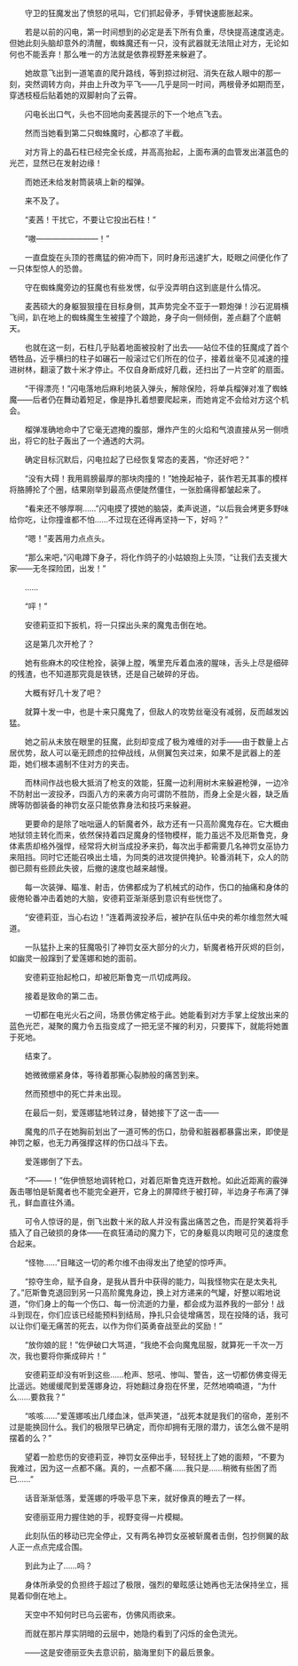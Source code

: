 　　守卫的狂魔发出了愤怒的吼叫，它们抓起骨矛，手臂快速膨胀起来。

　　若是以前的闪电，第一时间想到的必定是丢下所有负重，尽快提高速度逃走。但她此刻头脑却意外的清醒，蜘蛛魔还有一只，没有武器就无法阻止对方，无论如何也不能丢弃！那么唯一的方法就是依靠视野差来躲避了。

　　她故意飞出到一道笔直的爬升路线，等到掠过树冠、消失在敌人眼中的那一刻，突然调转方向，并由上升改为平飞——几乎是同一时间，两根骨矛如期而至，穿透枝桠后贴着她的双脚射向了云霄。

　　闪电长出口气，头也不回地向麦茜提示的下一个地点飞去。

　　然而当她看到第二只蜘蛛魔时，心都凉了半截。

　　对方背上的晶石柱已经完全长成，并高高抬起，上面布满的血管发出湛蓝色的光芒，显然已在发射边缘！

　　而她还未给发射筒装填上新的榴弹。

　　来不及了。

　　“麦茜！干扰它，不要让它投出石柱！”

　　“嗷————————！”

　　一直盘旋在头顶的苍鹰猛的俯冲而下，同时身形迅速扩大，眨眼之间便化作了一只体型惊人的恐兽。

　　守在蜘蛛魔旁边的狂魔也有些发愣，似乎没弄明白这到底是什么情况。

　　麦茜硕大的身躯狠狠撞在目标身侧，其声势完全不亚于一颗炮弹！沙石泥屑横飞间，趴在地上的蜘蛛魔生生被撞了个踉跄，身子向一侧倾倒，差点翻了个底朝天。

　　也就在这一刻，石柱几乎贴着地面被投射了出去——站位不佳的狂魔成了首个牺牲品，近乎横扫的柱子如碾石一般滚过它们所在的位子，接着丝毫不见减速的撞进树林，翻滚了数十米才停止。不仅自身断成好几截，还扫出了一片空旷的扇面。

　　“干得漂亮！”闪电落地后麻利地装入弹头，解除保险，将单兵榴弹对准了蜘蛛魔——后者仍在舞动着短足，像是挣扎着想要爬起来，而她肯定不会给对方这个机会。

　　榴弹准确地命中了它毫无遮掩的腹部，爆炸产生的火焰和气浪直接从另一侧喷出，将它的肚子轰出了一个通透的大洞。

　　确定目标沉默后，闪电拉起了已经恢复常态的麦茜，“你还好吧？”

　　“没有大碍！我用肩膀最厚的那块肉撞的！”她挽起袖子，装作若无其事的模样将胳膊抡了个圈，结果刚举到最高点便陡然僵住，一张脸痛得都皱起来了。

　　“看来还不够厚啊……”闪电摸了摸她的脑袋，柔声说道，“以后我会烤更多野味给你吃，让你撞谁都不怕……不过现在还得再坚持一下，好吗？”

　　“嗯！”麦茜用力点点头。

　　“那么来吧，”闪电蹲下身子，将化作鸽子的小姑娘抱上头顶，“让我们去支援大家——无冬探险团，出发！”

　　……

　　“呯！”

　　安德莉亚扣下扳机，将一只探出头来的魔鬼击倒在地。

　　这是第几次开枪了？

　　她有些麻木的咬住枪拴，装弹上膛，嘴里充斥着血液的腥味，舌头上尽是细碎的残渣，也不知道那究竟是铁锈，还是自己破碎的牙齿。

　　大概有好几十发了吧？

　　就算十发一中，也是十来只魔鬼了，但敌人的攻势丝毫没有减弱，反而越发凶猛。

　　她之前从未放在眼里的狂魔，此刻却变成了极为难缠的对手——由于数量上占居优势，敌人可以毫无顾虑的拉伸战线，从侧翼包夹过来，如果不是武器上的差距，她们根本遏制不住对方的夹击。

　　而林间作战也极大抵消了枪支的效能，狂魔一边利用树木来躲避枪弹，一边冷不防射出一波投矛，四面八方的来袭方向可谓防不胜防，而身上全是火器，缺乏盾牌等防御装备的神罚女巫只能依靠身法和技巧来躲避。

　　更要命的是除了咄咄逼人的斩魔者外，敌方还有一只高阶魔鬼存在。它大概由地狱领主转化而来，依然保持着四足魔身的怪物模样，能力虽远不及厄斯鲁克，身体素质却格外强悍，经常将大树当成投矛来扔，每次出手都需要几名神罚女巫协力来阻挡。同时它还能召唤出土墙，为同类的进攻提供掩护。轮番消耗下，众人的防御已颇有些顾此失彼，后撤的速度也越来越慢。

　　每一次装弹、瞄准、射击，仿佛都成为了机械式的动作，伤口的抽痛和身体的疲倦轮番冲击着她的大脑，安德莉亚渐渐感到意识有些恍惚了。

　　“安德莉亚，当心右边！”连着两波投矛后，被护在队伍中央的希尔维忽然大喊道。

　　一队猛扑上来的狂魔吸引了神罚女巫大部分的火力，斩魔者格开灰烬的巨剑，如幽灵一般蹿到了爱莲娜和她的面前。

　　安德莉亚抬起枪口，却被厄斯鲁克一爪切成两段。

　　接着是致命的第二击。

　　一切都在电光火石之间，场景仿佛定格于此。她能看到对方手掌上绽放出来的蓝色光芒，凝聚的魔力令五指变成了一把无坚不摧的利刃，只要挥下，就能将她置于死地。

　　结束了。

　　她微微绷紧身体，等待着那撕心裂肺般的痛苦到来。

　　然而预想中的死亡并未出现。

　　在最后一刻，爱莲娜猛地转过身，替她接下了这一击——

　　魔鬼的爪子在她胸前划出了一道可怖的伤口，肋骨和脏器都暴露出来，即使是神罚之躯，也无力再强撑这样的伤口战斗下去。

　　爱莲娜倒了下去。

　　“不——！”佐伊愤怒地调转枪口，对着厄斯鲁克连开数枪。如此近距离的霰弹轰击哪怕是斩魔者也不能完全避开，它身上的屏障终于被打碎，半边身子布满了弹孔，鲜血直往外涌。

　　可令人惊讶的是，倒飞出数十米的敌人并没有露出痛苦之色，而是狞笑着将手插入了自己破损的身体——在疯狂涌动的魔力下，它的身躯竟以肉眼可见的速度愈合起来。

　　“怪物……”目睹这一切的希尔维不由得发出了绝望的惊呼声。

　　“掠夺生命，赋予自身，是我从晋升中获得的能力，叫我怪物实在是太失礼了。”厄斯鲁克退回到另一只高阶魔鬼身边，换上对方递来的气罐，好整以暇地说道，“你们身上的每一个伤口、每一份流逝的力量，都会成为滋养我的一部分！战斗到现在，你们应该已经能预料到结局，挣扎只会徒增痛苦，现在投降的话，我可以让你们毫无痛苦的死去，以作为你们英勇奋战至此的奖励！”

　　“放你娘的屁！”佐伊破口大骂道，“我绝不会向魔鬼屈服，就算死一千次一万次，我也要将你撕成碎片！”

　　安德莉亚却没有听到这些……枪声、怒吼、惨叫、警告，这一切都仿佛变得无比遥远。她缓缓爬到爱莲娜身边，将她翻过身抱在怀里，茫然地喃喃道，“为什么……要救我？”

　　“咳咳……”爱莲娜咳出几缕血沫，低声笑道，“战死本就是我们的宿命，差别不过是能换回什么。我们的极限早已确定，而你却拥有无限的潜力，该怎么做不是明摆着的么？”

　　望着一脸悲伤的安德莉亚，神罚女巫伸出手，轻轻抚上了她的面颊，“不要为我难过，因为这一点都不痛。真的，一点都不痛……我只是……稍微有些困了而已……”

　　话音渐渐低落，爱莲娜的呼吸平息下来，就好像真的睡去了一样。

　　安德丽亚用力握住她的手，视野变得一片模糊。

　　此刻队伍的移动已完全停止，又有两名神罚女巫被斩魔者击倒，包抄侧翼的敌人正一点点完成合围。

　　到此为止了……吗？

　　身体所承受的负担终于超过了极限，强烈的晕眩感让她再也无法保持坐立，摇晃着仰倒在地上。

　　天空中不知何时已乌云密布，仿佛风雨欲来。

　　而就在那片厚实阴暗的云层中，她隐约看到了闪烁的金色流光。

　　——这是安德丽亚失去意识前，脑海里刻下的最后景象。
